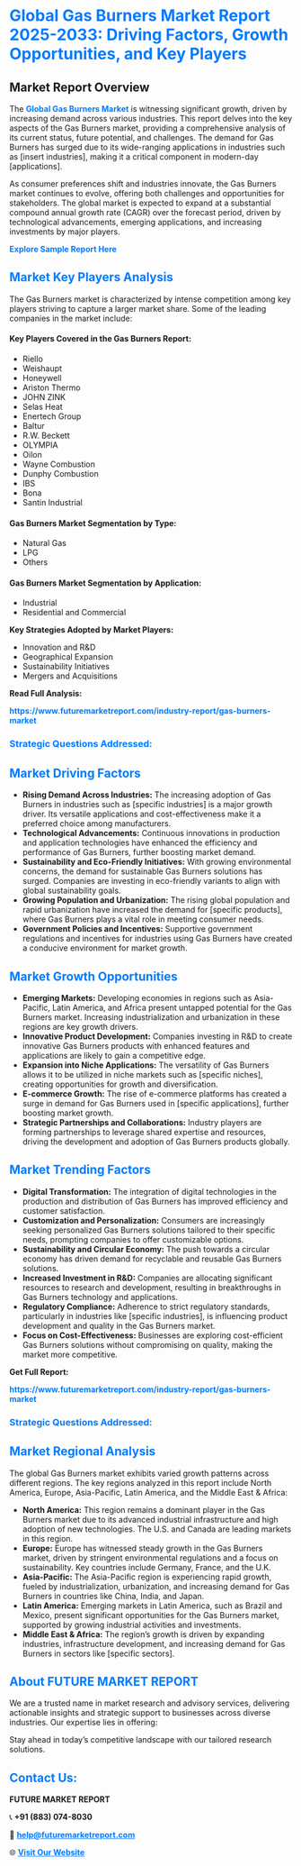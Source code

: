 <h1 style="color: #007BFF;">Global Gas Burners Market Report 2025-2033: Driving Factors, Growth Opportunities, and Key Players</h1>

<section id="overview">
<h2>Market Report Overview</h2>
<p>The <a href="https://www.futuremarketreport.com/industry-report/gas-burners-market" style="color: #007BFF; text-decoration: none;"><strong>Global Gas Burners Market</strong></a> is witnessing significant growth, driven by increasing demand across various industries. This report delves into the key aspects of the Gas Burners market, providing a comprehensive analysis of its current status, future potential, and challenges. The demand for Gas Burners has surged due to its wide-ranging applications in industries such as [insert industries], making it a critical component in modern-day [applications].</p>
<p>As consumer preferences shift and industries innovate, the Gas Burners market continues to evolve, offering both challenges and opportunities for stakeholders. The global market is expected to expand at a substantial compound annual growth rate (CAGR) over the forecast period, driven by technological advancements, emerging applications, and increasing investments by major players.</p>
</section>

<section id="overview">
<p><a href="https://www.futuremarketreport.com/request-sample/reportId=59023" style="color: #007BFF; text-decoration: none;"><strong>Explore Sample Report Here</strong></a></p>
</section>

<section id="key-players">
<h2 style="color: #007BFF;">Market Key Players Analysis</h2>
<p>The Gas Burners market is characterized by intense competition among key players striving to capture a larger market share. Some of the leading companies in the market include:</p>
<h4>Key Players Covered in the Gas Burners Report:</h4>
<ul><li>Riello</li><li>Weishaupt</li><li>Honeywell</li><li>Ariston Thermo</li><li>JOHN ZINK</li><li>Selas Heat</li><li>Enertech Group</li><li>Baltur</li><li>R.W. Beckett</li><li>OLYMPIA</li><li>Oilon</li><li>Wayne Combustion</li><li>Dunphy Combustion</li><li>IBS</li><li>Bona</li><li>Santin Industrial</li></ul>
<h4>Gas Burners Market Segmentation by Type:</h4>
<ul><li>Natural Gas</li><li>LPG</li><li>Others</li></ul>

<h4>Gas Burners Market Segmentation by Application:</h4>
<ul><li>Industrial</li><li>Residential and Commercial</li></ul>
<p><strong>Key Strategies Adopted by Market Players:</strong></p>
<ul>
<li>Innovation and R&D</li>
<li>Geographical Expansion</li>
<li>Sustainability Initiatives</li>
<li>Mergers and Acquisitions</li>
</ul>
</section>

<section>
<p><strong>Read Full Analysis: </strong></p><a href="https://www.futuremarketreport.com/industry-report/gas-burners-market" style="color: #007BFF; text-decoration: none;"><strong>https://www.futuremarketreport.com/industry-report/gas-burners-market</strong></a>
<h3 style="color: #007BFF;">Strategic Questions Addressed:</h3>
</section>

<section id="driving-factors">
<h2 style="color: #007BFF;">Market Driving Factors</h2>
<ul>
<li><strong>Rising Demand Across Industries:</strong> The increasing adoption of Gas Burners in industries such as [specific industries] is a major growth driver. Its versatile applications and cost-effectiveness make it a preferred choice among manufacturers.</li>
<li><strong>Technological Advancements:</strong> Continuous innovations in production and application technologies have enhanced the efficiency and performance of Gas Burners, further boosting market demand.</li>
<li><strong>Sustainability and Eco-Friendly Initiatives:</strong> With growing environmental concerns, the demand for sustainable Gas Burners solutions has surged. Companies are investing in eco-friendly variants to align with global sustainability goals.</li>
<li><strong>Growing Population and Urbanization:</strong> The rising global population and rapid urbanization have increased the demand for [specific products], where Gas Burners plays a vital role in meeting consumer needs.</li>
<li><strong>Government Policies and Incentives:</strong> Supportive government regulations and incentives for industries using Gas Burners have created a conducive environment for market growth.</li>
</ul>
</section>

<section id="growth-opportunities">
<h2 style="color: #007BFF;">Market Growth Opportunities</h2>
<ul>
<li><strong>Emerging Markets:</strong> Developing economies in regions such as Asia-Pacific, Latin America, and Africa present untapped potential for the Gas Burners market. Increasing industrialization and urbanization in these regions are key growth drivers.</li>
<li><strong>Innovative Product Development:</strong> Companies investing in R&D to create innovative Gas Burners products with enhanced features and applications are likely to gain a competitive edge.</li>
<li><strong>Expansion into Niche Applications:</strong> The versatility of Gas Burners allows it to be utilized in niche markets such as [specific niches], creating opportunities for growth and diversification.</li>
<li><strong>E-commerce Growth:</strong> The rise of e-commerce platforms has created a surge in demand for Gas Burners used in [specific applications], further boosting market growth.</li>
<li><strong>Strategic Partnerships and Collaborations:</strong> Industry players are forming partnerships to leverage shared expertise and resources, driving the development and adoption of Gas Burners products globally.</li>
</ul>
</section>

<section id="trending-factors">
<h2 style="color: #007BFF;">Market Trending Factors</h2>
<ul>
<li><strong>Digital Transformation:</strong> The integration of digital technologies in the production and distribution of Gas Burners has improved efficiency and customer satisfaction.</li>
<li><strong>Customization and Personalization:</strong> Consumers are increasingly seeking personalized Gas Burners solutions tailored to their specific needs, prompting companies to offer customizable options.</li>
<li><strong>Sustainability and Circular Economy:</strong> The push towards a circular economy has driven demand for recyclable and reusable Gas Burners solutions.</li>
<li><strong>Increased Investment in R&D:</strong> Companies are allocating significant resources to research and development, resulting in breakthroughs in Gas Burners technology and applications.</li>
<li><strong>Regulatory Compliance:</strong> Adherence to strict regulatory standards, particularly in industries like [specific industries], is influencing product development and quality in the Gas Burners market.</li>
<li><strong>Focus on Cost-Effectiveness:</strong> Businesses are exploring cost-efficient Gas Burners solutions without compromising on quality, making the market more competitive.</li>
</ul>
</section>

<section>
<p><strong>Get Full Report: </strong></p><a href="https://www.futuremarketreport.com/industry-report/gas-burners-market" style="color: #007BFF; text-decoration: none;"><strong>https://www.futuremarketreport.com/industry-report/gas-burners-market</strong></a>
<h3 style="color: #007BFF;">Strategic Questions Addressed:</h3>
</section>


<section id="regional-analysis">
<h2 style="color: #007BFF;">Market Regional Analysis</h2>
<p>The global Gas Burners market exhibits varied growth patterns across different regions. The key regions analyzed in this report include North America, Europe, Asia-Pacific, Latin America, and the Middle East & Africa:</p>
<ul>
<li><strong>North America:</strong> This region remains a dominant player in the Gas Burners market due to its advanced industrial infrastructure and high adoption of new technologies. The U.S. and Canada are leading markets in this region.</li>
<li><strong>Europe:</strong> Europe has witnessed steady growth in the Gas Burners market, driven by stringent environmental regulations and a focus on sustainability. Key countries include Germany, France, and the U.K.</li>
<li><strong>Asia-Pacific:</strong> The Asia-Pacific region is experiencing rapid growth, fueled by industrialization, urbanization, and increasing demand for Gas Burners in countries like China, India, and Japan.</li>
<li><strong>Latin America:</strong> Emerging markets in Latin America, such as Brazil and Mexico, present significant opportunities for the Gas Burners market, supported by growing industrial activities and investments.</li>
<li><strong>Middle East & Africa:</strong> The region’s growth is driven by expanding industries, infrastructure development, and increasing demand for Gas Burners in sectors like [specific sectors].</li>
</ul>
</section>

<footer>
<h2 style="color: #007BFF;">About FUTURE MARKET REPORT</h2>
<p>We are a trusted name in market research and advisory services, delivering actionable insights and strategic support to businesses across diverse industries. Our expertise lies in offering:</p>

<p>Stay ahead in today’s competitive landscape with our tailored research solutions.</p>

<h2 style="color: #007BFF;">Contact Us:</h2>
<p><strong>FUTURE MARKET REPORT</strong></p>
<p>📞 <strong>+91 (883) 074-8030</strong></p>
<p>📧 <strong><a href="mailto:help@futuremarketreport.com" style="color: #007BFF;">help@futuremarketreport.com</a></strong></p>
<p>🌐 <strong><a href="https://www.futuremarketreport.com/" style="color: #007BFF;">Visit Our Website</a></strong></p>
</footer>